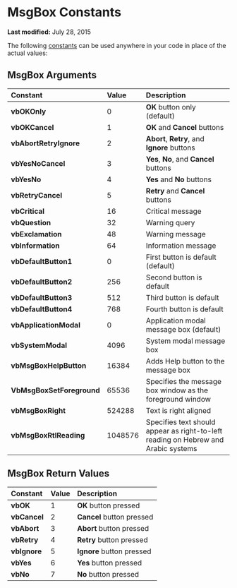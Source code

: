 
# MsgBox Constants

 **Last modified:** July 28, 2015

The following  [constants](b8bdf64f-5920-1ae9-16d0-b26d09524a30.md) can be used anywhere in your code in place of the actual values:

## MsgBox Arguments



|**Constant**|**Value**|**Description**|
|:-----|:-----|:-----|
| **vbOKOnly**|0| **OK** button only (default)|
| **vbOKCancel**|1| **OK** and **Cancel** buttons|
| **vbAbortRetryIgnore**|2| **Abort**,  **Retry**, and  **Ignore** buttons|
| **vbYesNoCancel**|3| **Yes**,  **No**, and  **Cancel** buttons|
| **vbYesNo**|4| **Yes** and **No** buttons|
| **vbRetryCancel**|5| **Retry** and **Cancel** buttons|
| **vbCritical**|16|Critical message|
| **vbQuestion**|32|Warning query|
| **vbExclamation**|48|Warning message|
| **vbInformation**|64|Information message|
| **vbDefaultButton1**|0|First button is default (default)|
| **vbDefaultButton2**|256|Second button is default|
| **vbDefaultButton3**|512|Third button is default|
| **vbDefaultButton4**|768|Fourth button is default|
| **vbApplicationModal**|0|Application modal message box (default)|
| **vbSystemModal**|4096|System modal message box|
| **vbMsgBoxHelpButton**|16384|Adds Help button to the message box|
| **VbMsgBoxSetForeground**|65536|Specifies the message box window as the foreground window|
| **vbMsgBoxRight**|524288|Text is right aligned|
| **vbMsgBoxRtlReading**|1048576|Specifies text should appear as right-to-left reading on Hebrew and Arabic systems|

## MsgBox Return Values



|**Constant**|**Value**|**Description**|
|:-----|:-----|:-----|
| **vbOK**|1| **OK** button pressed|
| **vbCancel**|2| **Cancel** button pressed|
| **vbAbort**|3| **Abort** button pressed|
| **vbRetry**|4| **Retry** button pressed|
| **vbIgnore**|5| **Ignore** button pressed|
| **vbYes**|6| **Yes** button pressed|
| **vbNo**|7| **No** button pressed|
